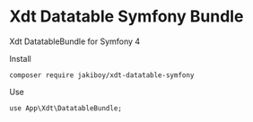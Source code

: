 # Xdt Datatable Symfony Bundle
Xdt DatatableBundle for Symfony 4

Install
```
composer require jakiboy/xdt-datatable-symfony
```

Use
```
use App\Xdt\DatatableBundle;
```